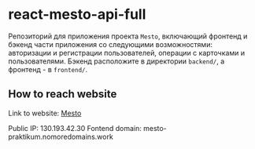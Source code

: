 # react-mesto-api-full
Репозиторий для приложения проекта `Mesto`, включающий фронтенд и бэкенд части приложения со следующими возможностями: авторизации и регистрации пользователей, операции с карточками и пользователями. Бэкенд расположите в директории `backend/`, а фронтенд - в `frontend/`. 
  
## How to reach website

Link to website: [Mesto](https://mesto-praktikum.nomoredomains.work/)

Public IP: 130.193.42.30 
Fontend domain: mesto-praktikum.nomoredomains.work
